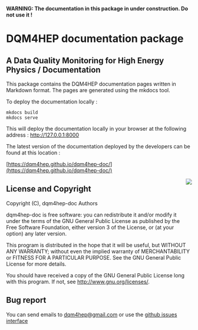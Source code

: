 **WARNING: The documentation in this package in under construction. Do not use it !**

# DQM4HEP documentation package
## A Data Quality Monitoring for High Energy Physics / Documentation

This package contains the DQM4HEP documentation pages written in Markdown format. The pages are generated using the mkdocs tool.

To deploy the documentation locally :

```shell
mkdocs build
mkdocs serve
```

This will deploy the documentation locally in your browser at the following address : http://127.0.0.1:8000

The latest version of the documentation deployed by the developers can be found at this location :

[https://dqm4hep.github.io/dqm4hep-doc/](https://dqm4hep.github.io/dqm4hep-doc/)

<img src="https://www.gnu.org/graphics/gplv3-127x51.png" align="right" />

## License and Copyright
Copyright (C), dqm4hep-doc Authors

dqm4hep-doc is free software: you can redistribute it and/or modify it under the terms of the GNU General Public License as published by the Free Software Foundation, either version 3 of the License, or (at your option) any later version.

This program is distributed in the hope that it will be useful, but WITHOUT ANY WARRANTY; without even the implied warranty of MERCHANTABILITY or FITNESS FOR A PARTICULAR PURPOSE.  See the GNU General Public License for more details.

You should have received a copy of the GNU General Public License long with this program.  If not, see <http://www.gnu.org/licenses/>.

## Bug report

You can send emails to <dqm4hep@gmail.com>
or use the [github issues interface](https://github.Com/DQM4HEP/dqm4hep-doc/issues)